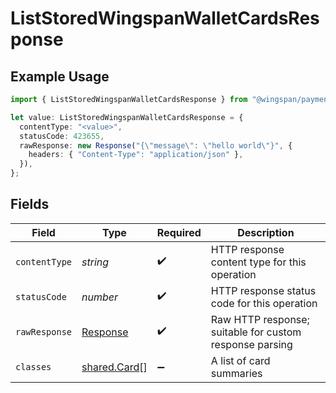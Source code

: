# ListStoredWingspanWalletCardsResponse

## Example Usage

```typescript
import { ListStoredWingspanWalletCardsResponse } from "@wingspan/payments/sdk/models/operations";

let value: ListStoredWingspanWalletCardsResponse = {
  contentType: "<value>",
  statusCode: 423655,
  rawResponse: new Response("{\"message\": \"hello world\"}", {
    headers: { "Content-Type": "application/json" },
  }),
};
```

## Fields

| Field                                                                 | Type                                                                  | Required                                                              | Description                                                           |
| --------------------------------------------------------------------- | --------------------------------------------------------------------- | --------------------------------------------------------------------- | --------------------------------------------------------------------- |
| `contentType`                                                         | *string*                                                              | :heavy_check_mark:                                                    | HTTP response content type for this operation                         |
| `statusCode`                                                          | *number*                                                              | :heavy_check_mark:                                                    | HTTP response status code for this operation                          |
| `rawResponse`                                                         | [Response](https://developer.mozilla.org/en-US/docs/Web/API/Response) | :heavy_check_mark:                                                    | Raw HTTP response; suitable for custom response parsing               |
| `classes`                                                             | [shared.Card](../../../sdk/models/shared/card.md)[]                   | :heavy_minus_sign:                                                    | A list of card summaries                                              |